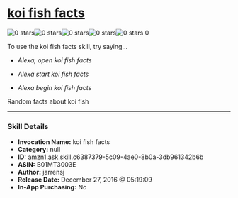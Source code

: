 # [koi fish facts](http://alexa.amazon.com/#skills/amzn1.ask.skill.c6387379-5c09-4ae0-8b0a-3db961342b6b)
![0 stars](../../images/ic_star_border_black_18dp_1x.png)![0 stars](../../images/ic_star_border_black_18dp_1x.png)![0 stars](../../images/ic_star_border_black_18dp_1x.png)![0 stars](../../images/ic_star_border_black_18dp_1x.png)![0 stars](../../images/ic_star_border_black_18dp_1x.png) 0

To use the koi fish facts skill, try saying...

* *Alexa, open koi fish facts*

* *Alexa start koi fish facts*

* *Alexa begin koi fish facts*

Random facts about koi fish

***

### Skill Details

* **Invocation Name:** koi fish facts
* **Category:** null
* **ID:** amzn1.ask.skill.c6387379-5c09-4ae0-8b0a-3db961342b6b
* **ASIN:** B01MT3003E
* **Author:** jarrensj
* **Release Date:** December 27, 2016 @ 05:19:09
* **In-App Purchasing:** No
